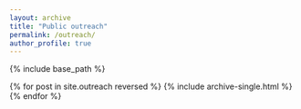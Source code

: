 ```yaml
---
layout: archive
title: "Public outreach"
permalink: /outreach/
author_profile: true
---
```


{% include base_path %}

{% for post in site.outreach reversed %}
  {% include archive-single.html %}
{% endfor %}
